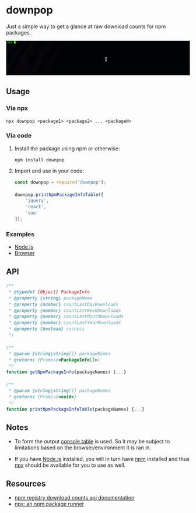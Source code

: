 # downpop
Just a simple way to get a glance at raw download counts for npm packages.

![downpop usage](./downpop-usage.gif)

## Usage

### Via npx
```
npx downpop <package1> <package2> ... <packageN>
```

### Via code
1. Install the package using npm or otherwise:
    ```
    npm install downpop
    ```
2. Import and use in your code:
    ```javascript
    const downpop = require('downpop');

    downpop.printNpmPackageInfoTable([
        'jquery',
        'react',
        'vue'
    ]);
    ```

### Examples
- [Node.js](https://runkit.com/rcasto/5f00ea2df94b97001ad2817f)
- [Browser](https://codepen.io/rcasto/pen/LYGQbPy)

## API
```javascript
/**
 * @typedef {Object} PackageInfo
 * @property {string} packageName
 * @property {number} countLastDayDownloads
 * @property {number} countLastWeekDownloads
 * @property {number} countLastMonthDownloads
 * @property {number} countLastYearDownloads
 * @property {boolean} success
 */

/**
 * @param {string|string[]} packageNames
 * @returns {Promise<PackageInfo[]>}
 */
function getNpmPackageInfo(packageNames) {...}

/**
 * @param {string|string[]} packageNames 
 * @returns {Promise<void>}
 */
function printNpmPackageInfoTable(packageNames) {...}
```

## Notes
- To form the output [console.table](https://developer.mozilla.org/en-US/docs/Web/API/Console/table) is used. So it may be subject to limitations based on the browser/environment it is ran in.

- If you have [Node.js](https://nodejs.org) installed, you will in turn have [npm](https://www.npmjs.com/get-npm) installed and thus [npx](https://github.com/npm/npx) should be available for you to use as well.

## Resources
- [npm registry download counts api documentation](https://github.com/npm/registry/blob/master/docs/download-counts.md)
- [npx: an npm package runner](https://medium.com/@maybekatz/introducing-npx-an-npm-package-runner-55f7d4bd282b)
